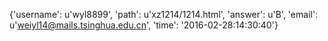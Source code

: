 {'username': u'wyl8899', 'path': u'xz1214/1214.html', 'answer': u'B', 'email': u'weiyl14@mails.tsinghua.edu.cn', 'time': '2016-02-28:14:30:40'}